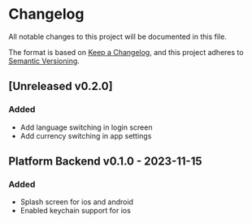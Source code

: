# Changelog

All notable changes to this project will be documented in this file.

The format is based on [Keep a Changelog](https://keepachangelog.com/en/1.1.0/),
and this project adheres to [Semantic Versioning](https://semver.org/spec/v2.0.0.html).

## \[Unreleased v0.2.0\]

### Added

<!-- Todo: will added in future -->

- Add language switching in login screen
- Add currency switching in app settings

## Platform Backend v0.1.0 - 2023-11-15

### Added

- Splash screen for ios and android
- Enabled keychain support for ios
